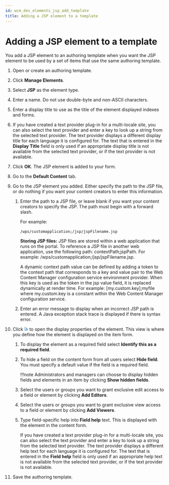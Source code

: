 ```yaml
---
id: wcm_dev_elements_jsp_add_template
title: Adding a JSP element to a template
---
```


# Adding a JSP element to a template


You add a JSP element to an authoring template when you want the JSP element to be used by a set of items that use the same authoring template.

1.  Open or create an authoring template.

2.  Click **Manage Elements**.

3.  Select **JSP** as the element type.

4.  Enter a name. Do not use double-byte and non-ASCII characters.

5.  Enter a display title to use as the title of the element displayed indexes and forms.

6.  If you have created a text provider plug-in for a multi-locale site, you can also select the text provider and enter a key to look up a string from the selected text provider. The text provider displays a different display title for each language it is configured for. The text that is entered in the **Display Title** field is only used if an appropriate display title is not available from the selected text provider, or if the text provider is not available.

7.  Click **OK**. The JSP element is added to your form.

8.  Go to the **Default Content** tab.

9.  Go to the JSP element you added. Either specify the path to the JSP file, or do nothing if you want your content creators to enter this information.

    1.  Enter the path to a JSP file, or leave blank if you want your content creators to specify the JSP. The path must begin with a forward slash.

        For example:

        ```
        /wps/customapplication;/jsp/jspFilename.jsp
        ```

        **Storing JSP files:** JSP files are stored within a web application that runs on the portal. To reference a JSP file in another web application, use the following path: contextPath;jspPath. For example: /wps/customapplication;/jsp/jspFilename.jsp.

        A dynamic context path value can be defined by adding a token to the context path that corresponds to a key and value pair to the Web Content Manager configuration service environment provider. When this key is used as the token in the jsp value field, it is replaced dynamically at render time. For example: [my.custom.key];myfile where my.custom.key is a constant within the Web Content Manager configuration service.

    2.  Enter an error message to display when an incorrect JSP path is entered. A Java exception stack trace is displayed if there is syntax error.

10. Click ![properties](../../../../../../images/propIcon.jpg) to open the display properties of the element. This view is where you define how the element is displayed on the item form.

    1.  To display the element as a required field select **Identify this as a required field**.

    2.  To hide a field on the content form from all users select **Hide field**. You must specify a default value if the field is a required field.

        !!!note
            Administrators and managers can choose to display hidden fields and elements in an item by clicking **Show hidden fields**.

    3.  Select the users or groups you want to grant exclusive edit access to a field or element by clicking **Add Editors**.

    4.  Select the users or groups you want to grant exclusive view access to a field or element by clicking **Add Viewers**.

    5.  Type field-specific help into **Field help** text. This is displayed with the element in the content form.

        If you have created a text provider plug-in for a multi-locale site, you can also select the text provider and enter a key to look up a string from the selected text provider. The text provider displays a different help text for each language it is configured for. The text that is entered in the **Field help** field is only used if an appropriate help text is not available from the selected text provider, or if the text provider is not available.

11. Save the authoring template.


